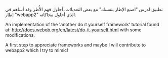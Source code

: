 تطبيق لدرس "اصنع الإطار بنفسك" مع بعض التعديلات.
أحاول فهم الأُطر وقد أساهم في إطار "webapp2" الذي أحاول محاكاته.

An implementation of the 'another do it yourself framework' tutorial found at:
http://docs.webob.org/en/latest/do-it-yourself.html with some modifications.

A first step to appreciate frameworks and maybe I will contribute to webapp2 which I try to mimic!

